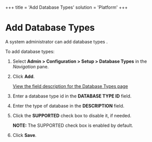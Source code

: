 +++
title = 'Add Database Types'
solution = 'Platform'
+++

# Add Database Types

A system administrator can add database types .

To add database types:

1.  Select **Admin \> Configuration \> Setup \> Database Types** in the
    *Navigation* pane.

2.  Click **Add**.
    
    [View the field description for the Database Types
    page](../Page_Desc/Database_Types_H)

3.  Enter a database type id in the **DATABASE TYPE ID** field.

4.  Enter the type of database in the **DESCRIPTION** field.

5.  Click the **SUPPORTED** check box to disable it, if needed.
    
    **NOTE:** The SUPPORTED check box is enabled by default.

6.  Click **Save**.
